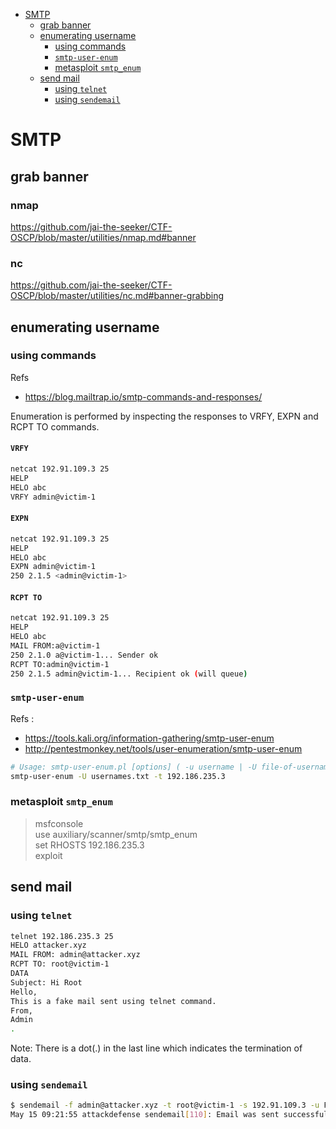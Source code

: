 * [SMTP](#smtp)
  * [grab banner](#grab-banner)
  * [enumerating username](#enumerating-username)
    * [using commands](#using-commands)
    * [`smtp-user-enum`](#smtp-user-enum)
    * [metasploit `smtp_enum`](#metasploit-smtp_enum)
  * [send mail](#send-mail)
    * [using `telnet`](#using-telnet)
    * [using `sendemail`](#using-sendemail)

# SMTP
## grab banner
### nmap
<https://github.com/jai-the-seeker/CTF-OSCP/blob/master/utilities/nmap.md#banner>
### nc
<https://github.com/jai-the-seeker/CTF-OSCP/blob/master/utilities/nc.md#banner-grabbing>

## enumerating username
### using commands
Refs
* <https://blog.mailtrap.io/smtp-commands-and-responses/>

Enumeration is performed by inspecting the responses to VRFY, EXPN and RCPT TO commands.
#### `VRFY`
```sh
netcat 192.91.109.3 25
HELP
HELO abc
VRFY admin@victim-1
```
#### `EXPN`
```sh
netcat 192.91.109.3 25
HELP
HELO abc
EXPN admin@victim-1
250 2.1.5 <admin@victim-1>
```
#### `RCPT TO`
```sh
netcat 192.91.109.3 25
HELP
HELO abc
MAIL FROM:a@victim-1
250 2.1.0 a@victim-1... Sender ok
RCPT TO:admin@victim-1
250 2.1.5 admin@victim-1... Recipient ok (will queue)
```
### `smtp-user-enum`
Refs :
* <https://tools.kali.org/information-gathering/smtp-user-enum>
* <http://pentestmonkey.net/tools/user-enumeration/smtp-user-enum>
```sh
# Usage: smtp-user-enum.pl [options] ( -u username | -U file-of-usernames ) ( -t host | -T file-of-targets )
smtp-user-enum -U usernames.txt -t 192.186.235.3
```
### metasploit `smtp_enum`

> msfconsole \
> use auxiliary/scanner/smtp/smtp_enum \
> set RHOSTS 192.186.235.3 \
> exploit 
## send mail
### using `telnet`
```sh
telnet 192.186.235.3 25
HELO attacker.xyz
MAIL FROM: admin@attacker.xyz
RCPT TO: root@victim-1
DATA
Subject: Hi Root
Hello,
This is a fake mail sent using telnet command.
From,
Admin
.
```
Note: There is a dot(.) in the last line which indicates the termination of data.
### using `sendemail`
```sh
$ sendemail -f admin@attacker.xyz -t root@victim-1 -s 192.91.109.3 -u Fakemail -m "Hi root, a fake from admin" -o tls=no
May 15 09:21:55 attackdefense sendemail[110]: Email was sent successfully!
```
